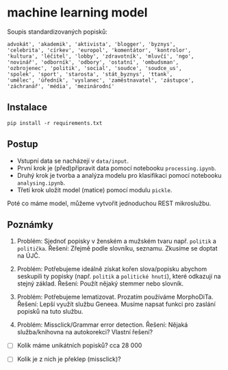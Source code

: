 # machine learning model


Soupis standardizovaných popisků:

```text
advokát', 'akademik', 'aktivista', 'blogger', 'byznys', 
'celebrita', 'církev', 'europol', 'komentátor', 'kontrolor', 
'kultura', 'léčitel', 'lobby', 'zdravotník', 'mluvčí', 'ngo', 
'novinář', 'odborník', 'odbory', 'ostatní', 'ombudsman', 
'ozbrojenec', 'politik', 'social', 'soudce', 'soudce_us', 
'spolek', 'sport', 'starosta', 'stát_byznys', 'ttank', 
'umělec', 'úředník', 'vyslanec', 'zaměstnavatel', 'zástupce', 
'záchranář', 'média', 'mezinárodní'
```

## Instalace

```shell
pip install -r requirements.txt
```

## Postup

- Vstupní data se nacházejí v `data/input`.
- První krok je (před)připravit data pomocí notebooku `processing.ipynb`.
- Druhý krok je tvorba a analýza modelu pro klasifikaci pomocí notebooku `analysing.ipynb`.
- Třetí krok uložit model (matice) pomocí modulu `pickle`.

Poté co máme model, můžeme vytvořit jednoduchou REST mikroslužbu.

## Poznámky

1. Problém: Sjednoť popisky v ženském a mužském tvaru např. `politik` a `politička`.
   Řešení: Zřejmě podle slovníku, seznamu. Zkusíme se doptat na ÚJČ.

2. Problém: Potřebujeme ideálně získat kořen slova/popisku abychom seskupili ty popisky (např. `politik` a `politické hnutí`), které odkazují na stejný základ.
   Řešení: Použít nějaký stemmer nebo slovník.

3. Problém: Potřebujeme lematizovat. Prozatím používáme MorphoDiTa.
   Řešení: Lepší využít službu Geneea. Musíme napsat funkci pro zaslání popisků na tuto službu.

4. Problém: Missclick/Grammar error detection.
   Řešení: Nějaká služba/knihovna na autokorekci? Vlastní řešení?

- [ ] Kolik máme unikátních popisků? cca 28 000
- [ ] Kolik je z nich je překlep (missclick)?
  